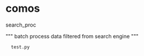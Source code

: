 # comos
  search_proc
  
  """
    batch process data filtered from search engine
  """
  
      test.py

